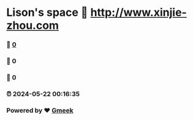 # Lison's space :link: http://www.xinjie-zhou.com 
### :page_facing_up: [0](http://www.xinjie-zhou.com/tag.html) 
### :speech_balloon: 0 
### :hibiscus: 0 
### :alarm_clock: 2024-05-22 00:16:35 
### Powered by :heart: [Gmeek](https://github.com/Meekdai/Gmeek)
